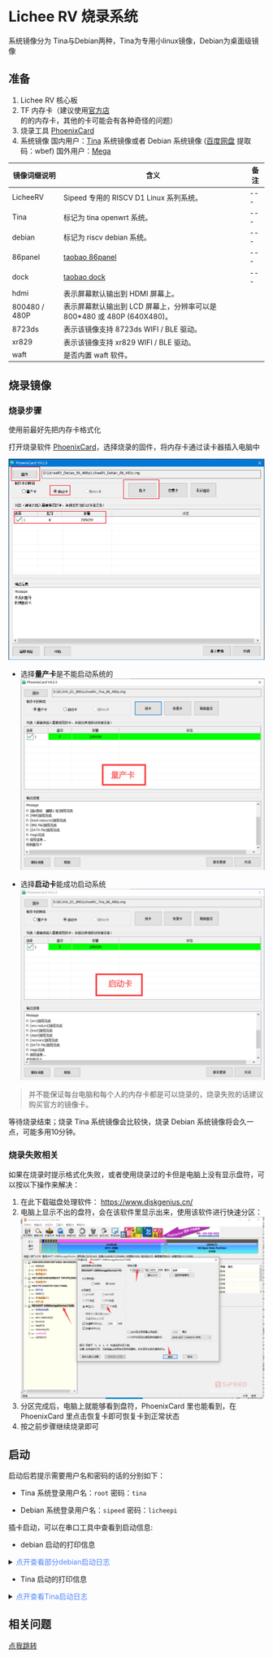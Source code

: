 # Lichee RV 烧录系统

系统镜像分为 Tina与Debian两种，Tina为专用小linux镜像，Debian为桌面级镜像

## 准备

1. Lichee RV 核心板
2. TF 内存卡（建议使用[官方店](https://shop365481095.taobao.com/)的的内存卡，其他的卡可能会有各种奇怪的问题）
3. 烧录工具 [PhoenixCard](https://dl.sipeed.com/shareURL/LICHEE/D1/Lichee_RV/tool)
4. 系统镜像
    国内用户：[Tina](https://dl.sipeed.com/shareURL/LICHEE/D1/Lichee_RV/SDK/image) 系统镜像或者 Debian 系统镜像   ([百度网盘](https://pan.baidu.com/s/1QJTaDw6kkTM4c_GAlmG0hg) 提取码：wbef)
    国外用户：[Mega](https://mega.nz/folder/lx4CyZBA#PiFhY7oSVQ3gp2ZZ_AnwYA)

| 镜像词缀说明 | 含义 | 备注 |
| --- | --- | --- |
| LicheeRV | Sipeed 专用的 RISCV D1 Linux 系列系统。 | --- |
| Tina | 标记为 tina openwrt 系统。 | --- |
| debian | 标记为 riscv debian 系统。 | --- |
| 86panel | [taobao 86panel](https://item.taobao.com/item.htm?spm=a230r.1.14.18.30b534187YMsRx&id=663345415205&ns=1&abbucket=7#detail) | --- |
| dock | [taobao dock](https://item.taobao.com/item.htm?spm=a1z10.3-c-s.w4002-21410578028.20.35765d54K9XCOt&id=666274331852) | --- |
| hdmi | 表示屏幕默认输出到 HDMI 屏幕上。 |  |
| 800480 / 480P | 表示屏幕默认输出到 LCD 屏幕上，分辨率可以是 800*480 或 480P (640X480)。 |  |
| 8723ds | 表示该镜像支持 8723ds WIFI / BLE 驱动。 |  |
| xr829 | 表示该镜像支持 xr829 WIFI / BLE 驱动。 |  |
| waft | 是否内置 waft 软件。 |  |


## 烧录镜像

### 烧录步骤

使用前最好先把内存卡格式化

打开烧录软件 [PhoenixCard](https://dl.sipeed.com/shareURL/LICHEE/D1/Lichee_RV/tool)，选择烧录的固件，将内存卡通过读卡器插入电脑中

![](./../assets/RV/flash.png)

- 选择**量产卡**是不能启动系统的
![img_Mass_production_cards](./../assets/RV/Mass_production_cards.png)

- 选择**启动卡**能成功启动系统
![img_boot_cards](./../assets/RV/boot_cards.png)

> 并不能保证每台电脑和每个人的内存卡都是可以烧录的，烧录失败的话建议购买官方的镜像卡。

等待烧录结束；烧录 Tina 系统镜像会比较快，烧录 Debian 系统镜像将会久一点，可能多用10分钟。

### 烧录失败相关

如果在烧录时提示格式化失败，或者使用烧录过的卡但是电脑上没有显示盘符，可以按以下操作来解决：

1. 在此下载磁盘处理软件： https://www.diskgenius.cn/
2. 电脑上显示不出的盘符，会在该软件里显示出来，使用该软件进行快速分区：
    ![attachmentId-2788](./../assets/RV/Diskgenius.png)
3. 分区完成后，电脑上就能够看到盘符，PhoenixCard 里也能看到，在 PhoenixCard 里点击恢复卡即可恢复卡到正常状态
4. 按之前步骤继续烧录即可

## 启动

启动后若提示需要用户名和密码的话的分别如下：

- Tina 系统登录用户名：`root`  密码：`tina`

- Debian 系统登录用户名：`sipeed` 密码：`licheepi`

插卡启动，可以在串口工具中查看到启动信息:

- debian 启动的打印信息

<details>
  <summary><font color="#4F84FF">点开查看部分debian启动日志</font></summary>
<pre><code class="language-shell">
[270]HELLO! BOOT0 is starting!
[273]BOOT0 commit : 27369ab

OpenSBI v0.6
   ____                    _____ ____ _____
  / __ \                  / ____|  _ \_   _|
 | |  | |_ __   ___ _ __ | (___ | |_) || |
 | |  | | '_ \ / _ \ '_ \ \___ \|  _ < | |
 | |__| | |_) |  __/ | | |____) | |_) || |_
  \____/| .__/ \___|_| |_|_____/|____/_____|
        | |
        |_|
</code></pre>
</details>

- Tina 启动的打印信息

<details>
  <summary><font color="#4F84FF">点开查看Tina启动日志</font></summary>
<pre><code class="language-shell">
BusyBox v1.27.2 () built-in shell (ash)

    __  ___     _        __   _
   /  |/  /__ _(_)_ __  / /  (_)__  __ ____ __
  / /|_/ / _ `/ /\ \ / / /__/ / _ \/ // /\ \ /
 /_/  /_/\_,_/_//_\_\ /____/_/_//_/\_,_//_\_\
 ----------------------------------------------
 Maix Linux (Neptune, 5C1C9C53)
 ----------------------------------------------
root@MaixLinux:/#
</code></pre>
</details>

## 相关问题

[点我跳转](./problems.md)